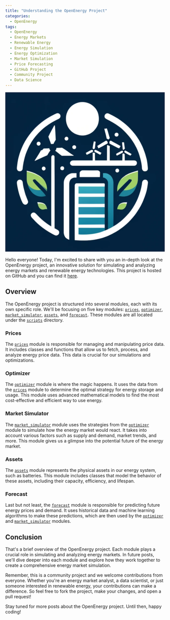 ```yaml
---
title: "Understanding the OpenEnergy Project"
categories:
  - OpenEnergy
tags:
  - OpenEnergy
  - Energy Markets
  - Renewable Energy
  - Energy Simulation
  - Energy Optimization
  - Market Simulation
  - Price Forecasting
  - GitHub Project
  - Community Project
  - Data Science
---
```


![OpenEnergy Logo](https://raw.githubusercontent.com/koulakhilesh/OpenEnergy/master/images/logo_oe.png)

Hello everyone! Today, I'm excited to share with you an in-depth look at the OpenEnergy project, an innovative solution for simulating and analyzing energy markets and renewable energy technologies. This project is hosted on GitHub and you can find it [here](https://github.com/koulakhilesh/OpenEnergy/).

## Overview

The OpenEnergy project is structured into several modules, each with its own specific role. We'll be focusing on five key modules: [`prices`](https://github.com/koulakhilesh/OpenEnergy/tree/master/scripts/prices), [`optimizer`](https://github.com/koulakhilesh/OpenEnergy/tree/master/scripts/optimizer), [`market_simulator`](https://github.com/koulakhilesh/OpenEnergy/tree/master/scripts/market_simulator), [`assets`](https://github.com/koulakhilesh/OpenEnergy/tree/master/scripts/assets), and [`forecast`](https://github.com/koulakhilesh/OpenEnergy/tree/master/scripts/forecast). These modules are all located under the [`scripts`](https://github.com/koulakhilesh/OpenEnergy/tree/master/scripts) directory.

### Prices

The [`prices`](https://github.com/koulakhilesh/OpenEnergy/tree/master/scripts/prices) module is responsible for managing and manipulating price data. It includes classes and functions that allow us to fetch, process, and analyze energy price data. This data is crucial for our simulations and optimizations.

### Optimizer

The [`optimizer`](https://github.com/koulakhilesh/OpenEnergy/tree/master/scripts/optimizer) module is where the magic happens. It uses the data from the [`prices`](#prices) module to determine the optimal strategy for energy storage and usage. This module uses advanced mathematical models to find the most cost-effective and efficient way to use energy.

### Market Simulator

The [`market_simulator`](https://github.com/koulakhilesh/OpenEnergy/tree/master/scripts/market_simulator) module uses the strategies from the [`optimizer`](#optimizer) module to simulate how the energy market would react. It takes into account various factors such as supply and demand, market trends, and more. This module gives us a glimpse into the potential future of the energy market.

### Assets

The [`assets`](https://github.com/koulakhilesh/OpenEnergy/tree/master/scripts/assets) module represents the physical assets in our energy system, such as batteries. This module includes classes that model the behavior of these assets, including their capacity, efficiency, and lifespan.

### Forecast

Last but not least, the [`forecast`](https://github.com/koulakhilesh/OpenEnergy/tree/master/scripts/forecast) module is responsible for predicting future energy prices and demand. It uses historical data and machine learning algorithms to make these predictions, which are then used by the [`optimizer`](#optimizer) and [`market_simulator`](#market-simulator) modules.

## Conclusion

That's a brief overview of the OpenEnergy project. Each module plays a crucial role in simulating and analyzing energy markets. In future posts, we'll dive deeper into each module and explore how they work together to create a comprehensive energy market simulation.

Remember, this is a community project and we welcome contributions from everyone. Whether you're an energy market analyst, a data scientist, or just someone interested in renewable energy, your contributions can make a difference. So feel free to fork the project, make your changes, and open a pull request!

Stay tuned for more posts about the OpenEnergy project. Until then, happy coding!